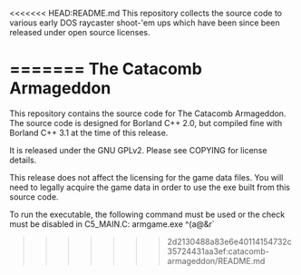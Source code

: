 <<<<<<< HEAD:README.md
This repository collects the source code to various early DOS raycaster
shoot-'em ups which have been since been released under open source
licenses.

=======
The Catacomb Armageddon
=======================

This repository contains the source code for The Catacomb Armageddon. The
source code is designed for Borland C++ 2.0, but compiled fine with Borland C++
3.1 at the time of this release.

It is released under the GNU GPLv2. Please see COPYING for license details.

This release does not affect the licensing for the game data files. You will
need to legally acquire the game data in order to use the exe built from this
source code.

To run the executable, the following command must be used or the check must be
disabled in C5_MAIN.C:
    armgame.exe ^(a@&r`
>>>>>>> 2d2130488a83e6e40114154732c35724431aa3ef:catacomb-armageddon/README.md

